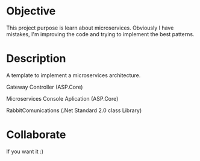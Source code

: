 # Objective
This project purpose is learn about microservices. Obviously I have mistakes, I'm improving the code and trying to implement the best patterns.
# Description
A template to implement a microservices architecture.

Gateway Controller (ASP.Core)

Microservices Console Aplication (ASP.Core)

RabbitComunications (.Net Standard 2.0 class Library)
# Collaborate
If you want it :)
